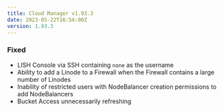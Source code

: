 ```yaml
---
title: Cloud Manager v1.93.3
date: 2023-05-22T16:54:00Z
version: 1.93.3
---
```


### Fixed

- LISH Console via SSH containing `none` as the username
- Ability to add a Linode to a Firewall when the Firewall contains a large number of Linodes
- Inability of restricted users with NodeBalancer creation permissions to add NodeBalancers
- Bucket Access unnecessarily refreshing